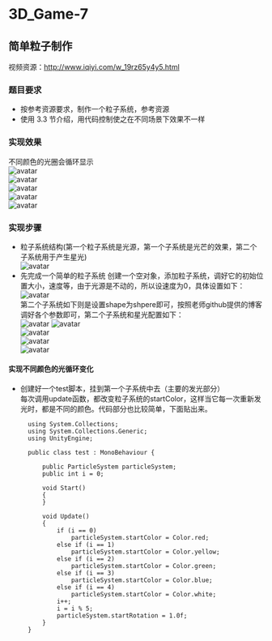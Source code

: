 # 3D_Game-7  
## 简单粒子制作  
视频资源：http://www.iqiyi.com/w_19rz65y4y5.html  
### 题目要求  
- 按参考资源要求，制作一个粒子系统，参考资源  
- 使用 3.3 节介绍，用代码控制使之在不同场景下效果不一样  
### 实现效果  
不同颜色的光圈会循环显示  
![avatar](https://github.com/MockingT/3D_Game-7/blob/master/pictures/1a6433fe7682fe6ae92ec52a6ed3597.png)  
![avatar](https://github.com/MockingT/3D_Game-7/blob/master/pictures/257c4d3174ebd368819ba6d8277d67d.png)  
![avatar](https://github.com/MockingT/3D_Game-7/blob/master/pictures/25b8cb301040977e1e4bd0cdfea072c.png)  
![avatar](https://github.com/MockingT/3D_Game-7/blob/master/pictures/25de3b61755e9f969a2c7dc98af9d1e.png)  
![avatar](https://github.com/MockingT/3D_Game-7/blob/master/pictures/8a5900f35e01640d88b8b7fbc000457.png)  
### 实现步骤  
- 粒子系统结构(第一个粒子系统是光源，第一个子系统是光芒的效果，第二个子系统用于产生星光)  
![avatar](https://github.com/MockingT/3D_Game-7/blob/master/pictures/10ed31a567830c3a11e28d28f41d1d2.png)  
- 先完成一个简单的粒子系统
创建一个空对象，添加粒子系统，调好它的初始位置大小，速度等，由于光源是不动的，所以设速度为0，具体设置如下：  
![avatar](https://github.com/MockingT/3D_Game-7/blob/master/pictures/947558df7499d63774b17f52d90d027.png)  
第二个子系统如下则是设置shape为shpere即可，按照老师github提供的博客调好各个参数即可，第二个子系统和星光配置如下：  
![avatar](https://github.com/MockingT/3D_Game-7/blob/master/pictures/f82080f6b087fd469bd180dabb9fa00.png)
![avatar](https://github.com/MockingT/3D_Game-7/blob/master/pictures/aca822354b25f675dd91db774dc324e.png)  
![avatar](https://github.com/MockingT/3D_Game-7/blob/master/pictures/1150d4ac85972483e1a03bec9f387d1.png)  
![avatar](https://github.com/MockingT/3D_Game-7/blob/master/pictures/10ed31a567830c3a11e28d28f41d1d2.png)  
![avatar](https://github.com/MockingT/3D_Game-7/blob/master/pictures/11df99605dc60d4959b8c4f4d3b0ed7.png)  
#### 实现不同颜色的光循环变化  
- 创建好一个test脚本，挂到第一个子系统中去（主要的发光部分）  
每次调用update函数，都改变粒子系统的startColor，这样当它每一次重新发光时，都是不同的颜色。代码部分也比较简单，下面贴出来。  

        using System.Collections;
        using System.Collections.Generic;
        using UnityEngine;

        public class test : MonoBehaviour {

            public ParticleSystem particleSystem;
            public int i = 0;

            void Start()
            {
            }

            void Update()
            {
                if (i == 0)
                    particleSystem.startColor = Color.red;
                else if (i == 1)
                    particleSystem.startColor = Color.yellow;
                else if (i == 2)
                    particleSystem.startColor = Color.green;
                else if (i == 3)
                    particleSystem.startColor = Color.blue;
                else if (i == 4)
                    particleSystem.startColor = Color.white;
                i++;
                i = i % 5;
                particleSystem.startRotation = 1.0f;
            }
        }
